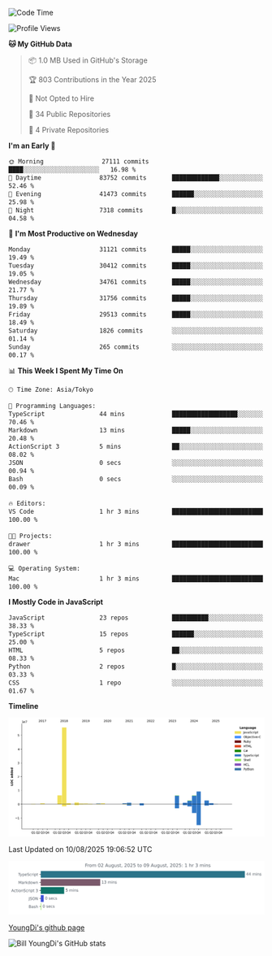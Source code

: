 <!--START_SECTION:waka-->
![Code Time](http://img.shields.io/badge/Code%20Time-1%2C371%20hrs%2028%20mins-blue)

![Profile Views](http://img.shields.io/badge/Profile%20Views-0-blue)

**🐱 My GitHub Data** 

> 📦 1.0 MB Used in GitHub's Storage 
 > 
> 🏆 803 Contributions in the Year 2025
 > 
> 🚫 Not Opted to Hire
 > 
> 📜 34 Public Repositories 
 > 
> 🔑 4 Private Repositories 
 > 
**I'm an Early 🐤** 

```text
🌞 Morning                27111 commits       ████░░░░░░░░░░░░░░░░░░░░░   16.98 % 
🌆 Daytime                83752 commits       █████████████░░░░░░░░░░░░   52.46 % 
🌃 Evening                41473 commits       ██████░░░░░░░░░░░░░░░░░░░   25.98 % 
🌙 Night                  7318 commits        █░░░░░░░░░░░░░░░░░░░░░░░░   04.58 % 
```
📅 **I'm Most Productive on Wednesday** 

```text
Monday                   31121 commits       █████░░░░░░░░░░░░░░░░░░░░   19.49 % 
Tuesday                  30412 commits       █████░░░░░░░░░░░░░░░░░░░░   19.05 % 
Wednesday                34761 commits       █████░░░░░░░░░░░░░░░░░░░░   21.77 % 
Thursday                 31756 commits       █████░░░░░░░░░░░░░░░░░░░░   19.89 % 
Friday                   29513 commits       █████░░░░░░░░░░░░░░░░░░░░   18.49 % 
Saturday                 1826 commits        ░░░░░░░░░░░░░░░░░░░░░░░░░   01.14 % 
Sunday                   265 commits         ░░░░░░░░░░░░░░░░░░░░░░░░░   00.17 % 
```


📊 **This Week I Spent My Time On** 

```text
🕑︎ Time Zone: Asia/Tokyo

💬 Programming Languages: 
TypeScript               44 mins             ██████████████████░░░░░░░   70.46 % 
Markdown                 13 mins             █████░░░░░░░░░░░░░░░░░░░░   20.48 % 
ActionScript 3           5 mins              ██░░░░░░░░░░░░░░░░░░░░░░░   08.02 % 
JSON                     0 secs              ░░░░░░░░░░░░░░░░░░░░░░░░░   00.94 % 
Bash                     0 secs              ░░░░░░░░░░░░░░░░░░░░░░░░░   00.09 % 

🔥 Editors: 
VS Code                  1 hr 3 mins         █████████████████████████   100.00 % 

🐱‍💻 Projects: 
drawer                   1 hr 3 mins         █████████████████████████   100.00 % 

💻 Operating System: 
Mac                      1 hr 3 mins         █████████████████████████   100.00 % 
```

**I Mostly Code in JavaScript** 

```text
JavaScript               23 repos            ██████████░░░░░░░░░░░░░░░   38.33 % 
TypeScript               15 repos            ██████░░░░░░░░░░░░░░░░░░░   25.00 % 
HTML                     5 repos             ██░░░░░░░░░░░░░░░░░░░░░░░   08.33 % 
Python                   2 repos             █░░░░░░░░░░░░░░░░░░░░░░░░   03.33 % 
CSS                      1 repo              ░░░░░░░░░░░░░░░░░░░░░░░░░   01.67 % 
```



**Timeline**

![Lines of Code chart](https://raw.githubusercontent.com/Youngdi/Youngdi/master/assets/bar_graph.png)


 Last Updated on 10/08/2025 19:06:52 UTC
<!--END_SECTION:waka-->

![wakatime](./images/stat.svg)

[YoungDi's github page](https://youngdi.github.io)

![Bill YoungDi's GitHub stats](https://github-readme-stats.vercel.app/api?username=youngdi&count_private=true&show_icons=true)
